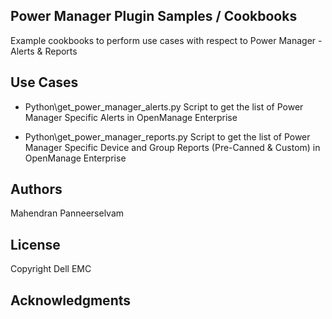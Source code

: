## Power Manager Plugin Samples / Cookbooks

Example cookbooks to perform use cases with respect to Power Manager - Alerts & Reports

## Use Cases

* Python\get_power_manager_alerts.py
    Script to get the list of Power Manager Specific Alerts in OpenManage Enterprise

* Python\get_power_manager_reports.py
    Script to get the list of Power Manager Specific Device and Group Reports (Pre-Canned
	& Custom) in OpenManage Enterprise

## Authors
Mahendran Panneerselvam

## License

Copyright Dell EMC

## Acknowledgments